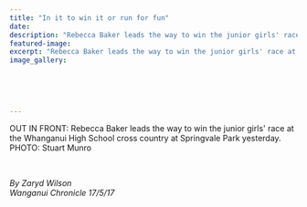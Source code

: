 ```yaml
---
title: "In it to win it or run for fun"
date: 
description: "Rebecca Baker leads the way to win the junior girls' race at the Whanganui High School cross country at Springvale Park yesterday..."
featured-image: 
excerpt: "Rebecca Baker leads the way to win the junior girls' race at the Whanganui High School cross country at Springvale Park yesterday."
image_gallery:
	
	
	
	
	
---
```


<p>OUT IN FRONT: Rebecca Baker leads the way to win the junior girls' race at the Whanganui High School cross country at Springvale Park yesterday.<br />PHOTO: Stuart Munro<br /><br /></p>
<p><img src=http://c1940652.r52.cf0.rackcdn.com/5926773cb8d39a0a7c0007d3/Wang-Chron-story-17-May.jpg alt="" /></p>
<p><em>By Zaryd Wilson</em><br /><em>Wanganui Chronicle 17/5/17</em></p>

